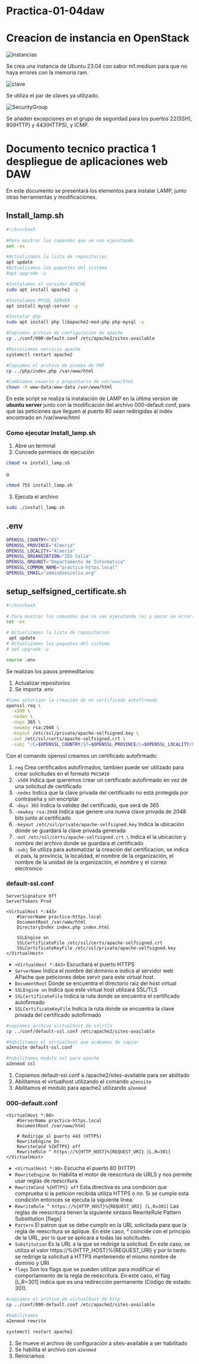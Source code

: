# Practica-01-04daw

# Creacion de instancia en OpenStack

![instancias](https://github.com/LuzSerranoDiaz/Practica-01-04daw/assets/125549381/67a7ca00-5d03-4675-a7d5-40edebf118f0)

Se crea una instancia de Ubuntu 23.04 con sabor m1.medium para que no haya errores con la memoria ram.

![clave](https://github.com/LuzSerranoDiaz/Practica-01-04daw/assets/125549381/5e9e8f63-3b33-4d32-ac35-c1c5a7c7966a)

Se utiliza el par de claves ya utilizado.

![SecurityGroup](https://github.com/LuzSerranoDiaz/Practica-01-04daw/assets/125549381/6f51a472-64b6-4e71-9a0f-50af0d877de4)

Se añaden excepciones en el grupo de seguridad para los puertos 22(SSH), 80(HTTP) y 443(HTTPS), y ICMP.

# Documento tecnico practica 1 despliegue de aplicaciones web DAW

En este documento se presentará los elementos para instalar LAMP, junto otras herramientas y modificaciones.

## Install_lamp.sh
```bash
#!/bin/bash
 
#Para mostrar los comandos que se van ejecutando
set -ex

#Actualizamos la lista de repositorios
apt update
#Actualizamos los paquetes del sistema
#apt upgrade -y

#Instalamos el servidor APACHE
sudo apt install apache2 -y

#Instalamos MYSQL SERVER
apt install mysql-server -y

#Instalar php 
sudo apt install php libapache2-mod-php php-mysql -y

#Copiamos archivo de configuracion de apache
cp ../conf/000-default.conf /etc/apache2/sites-available

#Reiniciamos servicio apache
systemctl restart apache2

#Copiamos el archivo de prueba de PHP
cp ../php/index.php /var/www/html

#Cambiamos usuario y propietario de var/www/html
chown -R www-data:www-data /var/www/html
```
En este script se realiza la instalación de LAMP en la última version de **ubuntu server** junto con la modificación del archivo 000-default.conf, para que las peticiones que lleguen al puerto 80 sean redirigidas al index encontrado en /var/www/html
### Como ejecutar Install_lamp.sh
1. Abre un terminal
2. Concede permisos de ejecución
 ```bash
 chmod +x install_lamp.sh
 ```
 o
 ```bash
 chmod 755 install_lamp.sh
 ```
 3. Ejecuta el archivo
 ```bash
 sudo ./install_lamp.sh
 ```
## .env 
```bash
OPENSSL_COUNTRY="ES"
OPENSSL_PROVINCE="Almeria"
OPENSSL_LOCALITY="Almeria"
OPENSSL_ORGANIZATION="IES Celia"
OPENSSL_ORGUNIT="Departamento de Informatica"
OPENSSL_COMMON_NAME="practica-https.local"
OPENSSL_EMAIL="admin@iescelia.org"
```

## setup_selfsigned_certificate.sh

```bash
#!/bin/bash
 
# Para mostrar los comandos que se van ejecutando (x) y parar en error(e)
set -ex

# Actualizamos la lista de repositorios
 apt update
# ACtualizamos los paquetes del sistema
# apt upgrade -y

source .env
```
Se realizan los pasos premeditarios:
1. Actualizar repositorios
2. Se importa .env
```bash
#Como autorizar la creación de un certificado autofirmado
openssl req \
  -x509 \
  -nodes \
  -days 365 \
  -newkey rsa:2048 \
  -keyout /etc/ssl/private/apache-selfsigned.key \
  -out /etc/ssl/certs/apache-selfsigned.crt \
  -subj "/C=$OPENSSL_COUNTRY/ST=$OPENSSL_PROVINCE/L=$OPENSSL_LOCALITY/O=$OPENSSL_ORGANIZATION/OU=$OPENSSL_ORGUNIT/CN=$OPENSSL_COMMON_NAME/emailAddress=$OPENSSL_EMAIL"
```
Con el comando openssl creamos un certificado autofirmado:
1. `req` Crea certificados autofirmados, tambien puede ser utilizado para crear solicitudes en el formato `PKCS#10` 
2. `-x509` Indica que queremos crear un certificado autofirmado en vez de una solicitud de certificado
3. `-nodes` Indica que la clave privada del certificado no está protegida por contraseña y sin encriptar
4. `-days 365` Indica la validez del certificado, que será de 365
5. `-newkey rsa:2048` Indica que genere una nueva clave privada de 2048 bits junto al certificado
6. `-keyout /etc/ssl/private/apache-selfsigned.key` Indica la ubicación donde se guardará la clave privada generada
7. `-out /etc/ssl/certs/apache-selfsigned.crt \`  Indica el la ubicacion y nombre del archivo donde se guardara el certificado
8. `-subj` Se utiliza para automatizar la creación del certificacion, se indica el pais, la provincia, la localidad, el nombre de la organización, el nombre de la unidad de la organización, el nombre y el correo electronico

### default-ssl.conf
```
ServerSignature Off
ServerTokens Prod

<VirtualHost *:443>
    #ServerName practica-https.local
    DocumentRoot /var/www/html
    DirectoryIndex index.php index.html

    SSLEngine on
    SSLCertificateFile /etc/ssl/certs/apache-selfsigned.crt
    SSLCertificateKeyFile /etc/ssl/private/apache-selfsigned.key
</VirtualHost>
```
* `<VirtualHost *:443>` Escuchará el puerto HTTPS
* `ServerName` Indica el nombre del dominio e indica al servidor web APache que peticiones debe servir para este virtual host.
* `DocumentRoot` Donde se encuentra el directorio raiz del host virtual
* `SSLEngine on` Indica que este virtual host utilizará SSL/TLS
* `SSLCertificateFile` Indica la ruta donde se encuentra el certificado autofirmado
* `SSLCertificateKeyFile` Indica la ruta donde se encuentra la clave privada del certificado autofirmado

```bash
#copiamos archivo virtualhost de ssl/tls
cp ../conf/default-ssl.conf /etc/apache2/sites-available

#habilitamos el virtualhost que acabamos de copiar
a2ensite default-ssl.conf

#habilitamos modulo ssl para apache
a2enmod ssl
```
1. Copiamos default-ssl.conf a /apache2/sites-available para ser abilitado
2. Abilitamos el virtualhost utilizando el comando `a2ensite`
3. Abilitamos el modulo para apache2 utilizando `a2enmod`

### 000-default.conf
```
<VirtualHost *:80>
    #ServerName practica-https.local
    DocumentRoot /var/www/html

    # Redirige al puerto 443 (HTTPS)
    RewriteEngine On
    RewriteCond %{HTTPS} off
    RewriteRule ^ https://%{HTTP_HOST}%{REQUEST_URI} [L,R=301]
</VirtualHost>
```
* `<VirtualHost *:80>` Escucha el puerto 80 (HTTP)
* `RewriteEngine On` Habilita el motor de reescritura de URLS y nos permite usar reglas de reescritura
* `RewriteCond %{HTTPS} off` Esta directiva es una condición que comprueba si la peticion recibida utiliza HTTPS o no. Si se cumple esta condición entonces se ejecuta la siguiente linea.
* `RewriteRule ^ https://%{HTTP_HOST}%{REQUEST_URI} [L,R=301]` Las reglas de reescritura tienen la siguiente sintaxis RewriteRule Pattern Substitution   [flags]
* `Pattern` El patron que se debe cumplir en la URL solicitada para que la regla de reescritura se aplique. En este caso, ^ coincide con el principio de la URL, por lo que se aplicará a todas las solicitudes.
* `Substitution` Es la URL a la que se redirige la solicitud. En este caso, se utiliza el valor https://%{HTTP_HOST}%{REQUEST_URI} y por lo tanto se redirige la solicitud a HTTPS manteniendo el mismo nombre de dominio y URI
* `flags`  Son los flags que se pueden utilizar para modificar el comportamiento de la regla de reescritura. En este caso, el flag [L,R=301] indica que es una redirección permanente (Código de estado: 301).

```bash
#copiamos el archivo de virtualhost de http
cp ../conf/000-default.conf /etc/apache2/sites-available

#habilitamos
a2enmod rewrite

systemctl restart apache2
```
1. Se mueve el archivo de configuración a sites-available a ser habilitado
2. Se habilita el archivo con `a2enmod`
3. Reiniciamos

